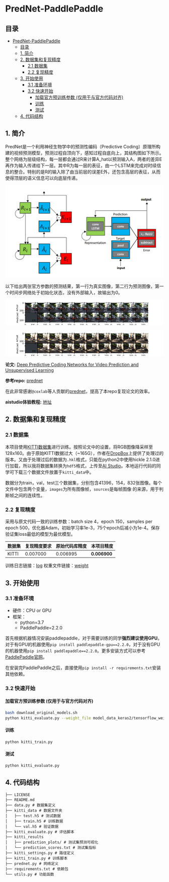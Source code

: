 # PredNet-PaddlePaddle

## 目录

* [PredNet-PaddlePaddle](#prednet-paddlepaddle)
  * [目录](#目录)
  * [1. 简介](#1-简介)
  * [2. 数据集和复现精度](#2-数据集和复现精度)
    * [2.1 数据集](#21-数据集)
    * [2.2 复现精度](#22-复现精度)
  * [3. 开始使用](#3-开始使用)
    * [3.1 准备环境](#31-准备环境)
    * [3.2 快速开始](#32-快速开始)
        * [加载官方预训练参数 (仅用于与官方代码对齐)](#加载官方预训练参数-仅用于与官方代码对齐)
        * [训练](#训练)
        * [测试](#测试)
  * [4. 代码结构](#4-代码结构)

## 1. 简介

PredNet是一个利用神经生物学中的预测性编码（Predictive Coding）原理所构建的视频预测模型，预测过程自顶向下，感知过程自底向上，其结构图如下所示。整个网络为层级结构，每一层都会通过R来计算A_hat以预测输入A，两者的差异E再作为输入传递给下一层。其中R为每一层的表征，由一个LSTM来完成对时续信息的整合。特别的是R的输入除了由当前层的误差E外，还包含高层的表征，从而使得顶层的语义信息可以向底层传递。

![avatar](pic/PredNet.png)

以下给出两张官方参数的预测结果，第一行为真实图像，第二行为预测图像，第一个时间步网络处于初始化状态，没有外部输入，故输出为0。

![avatar](pic/plot_7.png)

![avatar](pic/plot_19.png)


**论文:** [Deep Predictive Coding Networks for Video Prediction and Unsupervised Learning](https://arxiv.org/abs/1605.08104)

**参考repo:** [prednet](https://github.com/coxlab/prednet)

在此非常感谢`@coxlab`等人贡献的[prednet](https://github.com/coxlab/prednet)，提高了本repo复现论文的效率。

**aistudio体验教程:** [地址](https://aistudio.baidu.com/aistudio/projectdetail/3190170)

## 2. 数据集和复现精度

### 2.1 数据集

本项目使用[KITTI数据集](http://www.cvlibs.net/datasets/kitti/)进行训练。按照论文中的设置，将RGB图像降采样至128x160。由于原始KITTI数据过大（~165G），作者在[DropBox](https://github.com/coxlab/prednet/blob/master/download_data.sh)上提供了处理过的版本。又由于处理过后的数据为`.hkl`格式，只能在python2中使用hickle 2.1.0进行加载，所以我将数据集转换为`hdf5`格式，上传至[AI Studio](https://aistudio.baidu.com/aistudio/datasetdetail/119650)。本地运行代码的同学可下载三个数据文件放置于`kitti_data`中。

数据分为train，val，test三个数据集，分别包含41396，154，832张图像。每个文件中包含两个变量，`images`为所有图像帧，`sources`是每帧图像
的来源，用于判断帧之间的连续性。

### 2.2 复现精度

采用与原文代码一致的训练参数：batch size 4，epoch 150，samples per epoch 500，优化器Adam，初始学习率1e-3，75个epoch后减小为1e-4。保存验证集loss最低的模型为最优模型。

|数据集|复现精度要求|原始代码库精度|本项目精度|
|-----|----------|------------|---------|
|KITTI|0.007000|0.006995|**0.006900**|

训练日志链接：[log](/logs/train.log)
权重文件链接：[weight](https://github.com/IcarusWizard/prednet-paddle/releases/download/v0.1/prednet_kitti_weights.pdparams)

## 3. 开始使用

### 3.1 准备环境
- 硬件：CPU or GPU
- 框架：
  - python=3.7
  - PaddlePaddle=2.2.0

首先根据机器情况安装paddlepaddle，对于需要训练的同学**强烈建议使用GPU**。对于有GPU的机器使用`pip install paddlepaddle-gpu==2.2.0`，对于没有GPU的机器使用`pip install paddlepaddle==2.2.0`。更多安装方式可以参考[PaddlePaddle官网](https://www.paddlepaddle.org.cn/)。

在安装完PaddlePaddle之后，直接使用`pip install -r requirements.txt`安装其他依赖。

### 3.2 快速开始

#### 加载官方预训练参数 (仅用于与官方代码对齐)
```bash
bash download_original_models.sh
python kitti_evaluate.py --weight_file model_data_keras2/tensorflow_weights/prednet_kitti_weights.hdf5
```

#### 训练
`python kitti_train.py`

#### 测试
`python kitti_evaluate.py`

## 4. 代码结构

```
├── LICENSE
├── README.md
├── data.py # 数据集定义
├── kitti_data # 数据文件夹
│   ├── test.h5 # 测试数据
│   ├── train.h5 # 训练数据
│   └── val.h5 # 验证数据
├── kitti_evaluate.py # 评估脚本
├── kitti_results
│   ├── prediction_plots/ # 测试集预测可视化
│   └── prediction_scores.txt # 测试集指标
├── kitti_settings.py # 路径定义
├── kitti_train.py # 训练脚本
├── prednet.py # 网络定义
├── requirements.txt # 依赖包
└── utils.py # 功能函数
```